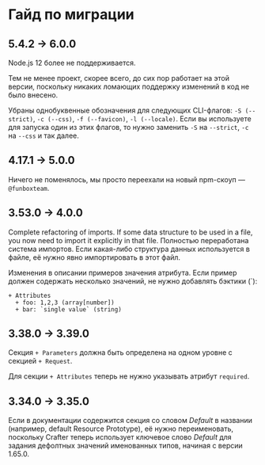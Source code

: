 # Гайд по миграции

## 5.4.2 → 6.0.0

Node.js 12 более не поддерживается.

Тем не менее проект, скорее всего, до сих пор работает на этой версии,
поскольку никаких ломающих поддержку изменений в код не было внесено.

Убраны однобуквенные обозначения для следующих CLI-флагов: `-S (--strict)`, `-c (--css)`, `-f (--favicon)`, `-l (--locale)`.
Если вы используете для запуска один из этих флагов, то нужно заменить `-S` на `--strict`, `-c` на `--css` и так далее.


## 4.17.1 → 5.0.0

Ничего не поменялось, мы просто переехали на новый npm-скоуп — `@funboxteam`.


## 3.53.0 → 4.0.0

Complete refactoring of imports. If some data structure to be used in a file, you now need to import it explicitly in that file.
Полностью переработана система импортов. Если какая-либо структура данных используется в файле, её нужно явно импортировать
в этот файл.

Изменения в описании примеров значения атрибута. Если пример должен содержать несколько значений, не нужно добавлять
бэктики (`):

```
+ Attributes
  + foo: 1,2,3 (array[number])
  + bar: `single value` (string)
```

## 3.38.0 → 3.39.0

Секция `+ Parameters` должна быть определена на одном уровне с секцией `+ Request`.

Для секции `+ Attributes` теперь не нужно указывать атрибут `required`.

## 3.34.0 → 3.35.0

Если в документации содержится секция со словом _Default_ в названии (например, default Resource Prototype), её нужно
переименовать, поскольку Crafter теперь использует ключевое слово _Default_ для задания дефолтных значений именованных
типов, начиная с версии 1.65.0.
